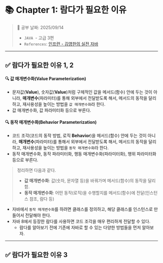 # 📚 Chapter 1: 람다가 필요한 이유

> 📌 공부 날짜: 2025/09/14
> - `JAVA `- 고급 3편
> - `References`: [인프런 - 김영한의 실전 자바](https://www.inflearn.com/course/%EA%B9%80%EC%98%81%ED%95%9C%EC%9D%98-%EC%8B%A4%EC%A0%84-%EC%9E%90%EB%B0%94-%EA%B3%A0%EA%B8%89-3)

---

## ✅ 람다가 필요한 이유 1, 2
#### 🔍 값 매개변수화(Value Parameterization)
- 문자값(**Value**), 숫자값(**Value**)처럼 구체적인 값을 메서드(함수) 안에 두는 것이 아니라,
**매개변수**(파라미터)를 통해 외부에서 전달받도록 해서, 메서드의 동작을 달리하고, 재사용성을 높이는 방법을 `값 매개변수화`라 한다.
- 값 매개변수화, 값 파라미터화 등으로 부른다.

#### 🔍 동작 매개변수화(Behavior Parameterization)
- 코드 조각(코드의 동작 방법, 로직 **Behavior**)을 메서드(함수) 안에 두는 것이 아니라,
**매개변수**(파라미터)를 통해서 외부에서 전달받도록 해서, 메서드의 동작을 달리하고, 재사용성을 높이는 방법을 `동작 매개변수화`라 한다.
- 동작 매개변수화, 동작 파라미터화, 행동 매개변수화(파라미터화), 행위 파라미터화 등으로 부른다.

> 정리하면 다음과 같다.
> - **값 매개변수화**: 값(숫자, 문자열 등)을 바꿔가며 메서드(함수)의 동작을 달리 함.
> - **동작 매개변수화**: 어떤 동작(로직)을 수행할지를 메서드(함수)에 전달(인스턴스 참조, 람다 등)

- 자바에서 `동작 매개변수화`를 하려면 클래스를 정의하고, 해당 클래스를 인스턴스로 만들어서 전달해야 한다.
- 자바 8에서 등장한 람다를 사용하면 코드 조각을 매우 편리하게 전달할 수 있다.
  - 람다를 알아보기 전에 기존에 자바로 할 수 있는 다양한 방법들을 먼저 알아보자.

---

## ✅ 람다가 필요한 이유 3
